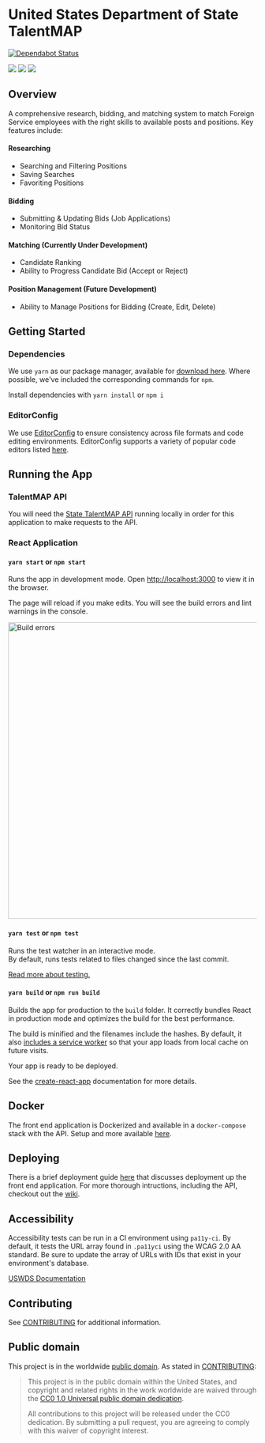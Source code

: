 # United States Department of State TalentMAP

[![Dependabot Status](https://api.dependabot.com/badges/status?host=github&repo=MetaPhase-Consulting/State-TalentMAP)](https://dependabot.com)

<a href="https://circleci.com/gh/MetaPhase-Consulting/State-TalentMAP/" alt="Build Status">
        <img src="https://circleci.com/gh/MetaPhase-Consulting/State-TalentMAP.svg?style=shield" /></a>
<a href="https://codeclimate.com/github/MetaPhase-Consulting/State-TalentMAP/coverage" alt="Test Coverage">
        <img src="https://codeclimate.com/github/MetaPhase-Consulting/State-TalentMAP/badges/coverage.svg" /></a>
<a href="https://codeclimate.com/github/MetaPhase-Consulting/State-TalentMAP" alt="Code Climate">
        <img src="https://codeclimate.com/github/MetaPhase-Consulting/State-TalentMAP/badges/gpa.svg" /></a>


## Overview

A comprehensive research, bidding, and matching system to match Foreign Service employees with the right skills to available posts and positions. Key features include:
#### Researching
- Searching and Filtering Positions
- Saving Searches
- Favoriting Positions
#### Bidding
- Submitting & Updating Bids (Job Applications)
- Monitoring Bid Status
#### Matching (Currently Under Development)
- Candidate Ranking
- Ability to Progress Candidate Bid (Accept or Reject)
#### Position Management (Future Development)
- Ability to Manage Positions for Bidding (Create, Edit, Delete)

## Getting Started

### Dependencies

We use `yarn` as our package manager, available for [download here](https://yarnpkg.com/).  Where possible, we've included the corresponding commands for `npm`.

Install dependencies with `yarn install` or `npm i`

### EditorConfig

We use [EditorConfig](http://editorconfig.org/) to ensure consistency across file formats and code editing environments.  EditorConfig supports a variety of popular code editors listed [here](http://editorconfig.org/#download).

## Running the App

### TalentMAP API

You will need the [State TalentMAP API](https://github.com/USStateDept/State-TalentMAP-API) running locally in order for this application to make requests to the API.

### React Application

#### `yarn start` or `npm start`

Runs the app in development mode.  Open [http://localhost:3000](http://localhost:3000) to view it in the browser.

The page will reload if you make edits.  You will see the build errors and lint warnings in the console.

<img src='https://camo.githubusercontent.com/41678b3254cf583d3186c365528553c7ada53c6e/687474703a2f2f692e696d6775722e636f6d2f466e4c566677362e706e67' width='600' alt='Build errors'>

#### `yarn test` or `npm test`

Runs the test watcher in an interactive mode.<br>
By default, runs tests related to files changed since the last commit.

[Read more about testing.](https://github.com/facebookincubator/create-react-app/blob/master/packages/react-scripts/template/README.md#running-tests)

#### `yarn build` or `npm run build`

Builds the app for production to the `build` folder.  It correctly bundles React in production mode and optimizes the build for the best performance.

The build is minified and the filenames include the hashes.  By default, it also [includes a service worker](https://github.com/facebookincubator/create-react-app/blob/master/packages/react-scripts/template/README.md#making-a-progressive-web-app) so that your app loads from local cache on future visits.

Your app is ready to be deployed.

See the [create-react-app](https://github.com/facebookincubator/create-react-app) documentation for more details.

## Docker

The front end application is Dockerized and available in a `docker-compose` stack with the API.  Setup and more available [here](DOCKER.md).

## Deploying

There is a brief deployment guide [here](deploy/DEPLOY.md) that discusses deployment up the front end application.  For more thorough intructions, including the API, checkout out the [wiki](https://github.com/USStateDept/State-TalentMAP/wiki/Deployment-Guide).

## Accessibility

Accessibility tests can be run in a CI environment using `pa11y-ci`. By default, it tests the URL array found in `.pa11yci` using the WCAG 2.0 AA standard. Be sure to update the array of URLs with IDs that exist in your environment's database.

[USWDS Documentation](https://v1.designsystem.digital.gov/components/) 

## Contributing

See [CONTRIBUTING](CONTRIBUTING.md) for additional information.

## Public domain

This project is in the worldwide [public domain](LICENSE.md). As stated in [CONTRIBUTING](CONTRIBUTING.md):

> This project is in the public domain within the United States, and copyright and related rights in the work worldwide are waived through the [CC0 1.0 Universal public domain dedication](https://creativecommons.org/publicdomain/zero/1.0/).
>
> All contributions to this project will be released under the CC0 dedication. By submitting a pull request, you are agreeing to comply with this waiver of copyright interest.
